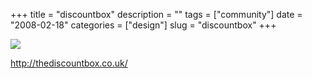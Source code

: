 +++
title = "discountbox"
description = ""
tags = ["community"]
date = "2008-02-18"
categories = ["design"]
slug = "discountbox"
+++


 

  <div id="screens-thumbs" class="clearfix">
    <div class="txt-center" id="design-submission"><a href="http://thediscountbox.co.uk/"><img id='bluga-thumbnail-918' class='bluga-thumbnail large' src='http://media.konigi.com/bluga/
wt47f279d9be85e_0.jpg'/></a></div>  
  </div>   
<p><a href="http://thediscountbox.co.uk/">http://thediscountbox.co.uk/</a></p>




